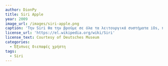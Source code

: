 ```yaml
---
author: DionPy
title: Siri Apple
year: 2009
image_url: /images/siri-apple.png
caption: 'Την Siri θα την βρούμε σε όλα τα λειτουργικά συστήματα iOs, πρόκειται για έναν βοηθό στην συσκευή μας οπού χρησιμοποιεί διεπαφη με την χρήση της γλώσσας για να έρθει σε επικοινωνία με τον χρήση και να εκτελέσει ενέργειες που τις ανατέθηκαν τύπου (Ξεκινά μια βίντεο κλήση στο Facetime με τον συνεργάτη μου Γιώργο Κ. ) ή να απαντήσει σε κάποιο ερώτημα τύπου ( Υπάρχει πιθανότητα σήμερα για βροχή; ) .Η Siri προσαρμόζεται σε πολλές γλώσσες και εξελίσσει τiς ενέργειες της ανάλογα με τα δικαιώματα που της δίνει ο χρήστης πχ (αναζητήσεις). '
license_url: 'https://el.wikipedia.org/wiki/Siri'
license_text: Courtesy of Deutsches Museum
categories:
  - Έξυπνες διεπαφές χρήστη
tags:
  - Siri
---
```

